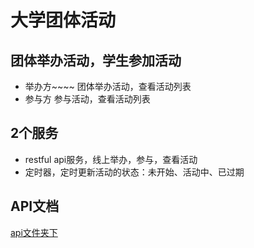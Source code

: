 # 大学团体活动

## 团体举办活动，学生参加活动

- 举办方~~~~
  团体举办活动，查看活动列表
- 参与方
  参与活动，查看活动列表

## 2个服务

- restful api服务，线上举办，参与，查看活动
- 定时器，定时更新活动的状态：未开始、活动中、已过期

## API文档

[api文件夹下](https://github.com/danceyoung/paper-code/blob/master/example/paper-code/examples/groupevent/api/apidoc.md)
